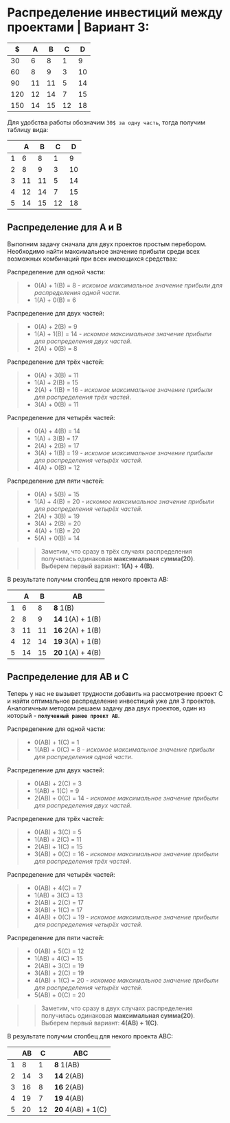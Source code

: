 # Распределение инвестиций между проектами | Вариант 3: 

| $   | A  | B  | С  | D  | 
|-----|----|----|----|----|  
| 30  | 6  | 8  | 1  | 9  | 
| 60  | 8  | 9  | 3  | 10 | 
| 90  | 11 | 11 | 5  | 14 | 
| 120 | 12 | 14 | 7  | 15 | 
| 150 | 14 | 15 | 12 | 18 | 

Для удобства работы обозначим `30$ за одну часть`, тогда получим таблицу вида: 

|    | A  | B  | С  | D  | 
|-----|----|----|----|----|  
| 1  | 6  | 8  | 1  | 9  | 
| 2  | 8  | 9  | 3  | 10 | 
| 3  | 11 | 11 | 5  | 14 | 
| 4 | 12 | 14 | 7  | 15 | 
| 5 | 14 | 15 | 12 | 18 | 

## Распределение для A и B
Выполним задачу сначала для двух проектов простым перебором. Необходимо найти максимальное значение прибыли среди всех возможных комбинаций при всех имеющихся средствах:

Распределение для одной части:
>* 0(A) + 1(B) = 8 - _искомое максимальное значение прибыли для распределения одной части_.
>* 1(A) + 0(B) = 6

Распределение для двух частей:
>* 0(A) + 2(B) = 9
>* 1(A) + 1(B) = 14 - _искомое максимальное значение прибыли для распределения двух частей_.
>* 2(A) + 0(B) = 8

Распределение для трёх частей:
>* 0(A) + 3(B) = 11
>* 1(A) + 2(B) = 15
>* 2(A) + 1(B) = 16 - _искомое максимальное значение прибыли для распределения трёх частей_.
>* 3(A) + 0(B) = 11

Распределение для четырёх частей:
>* 0(A) + 4(B) = 14
>* 1(A) + 3(B) = 17
>* 2(A) + 2(B) = 17
>* 3(A) + 1(B) = 19 - _искомое максимальное значение прибыли для распределения четырёх частей_.
>* 4(A) + 0(B) = 12

Распределение для пяти частей:
>* 0(A) + 5(B) = 15
>* 1(A) + 4(B) = 20 - _искомое максимальное значение прибыли для распределения четырёх частей_.
>* 2(A) + 3(B) = 19
>* 3(A) + 2(B) = 20
>* 4(A) + 1(B) = 20
>* 5(A) + 0(B) = 14

>>Заметим, что сразу в трёх случаях распределения получилась одинаковая **максимальная сумма(20)**. Выберем первый вариант: **1(A) + 4(B)**.

В результате получим столбец для некого проекта AB:

|    | A  | B  | AB |
|----|----|----|----|  
| 1  | 6  | 8  | **8** 1(B)| 
| 2  | 8  | 9  | **14** 1(A) + 1(B)|
| 3  | 11 | 11 | **16** 2(A) + 1(B)| 
| 4 | 12 | 14 | **19** 3(A) + 1(B)|
| 5 | 14 | 15 | **20** 1(A) + 4(B)|

## Распределение для AB и C
Теперь у нас не вызывет трудности добавить на рассмотрение проект C и найти оптимальное распределение инвестиций уже для 3 проектов. Аналогичным методом решаем задачу два двух проектов, один из который - **`полученный ранее проект AB`**.

Распределение для одной части:
>* 0(AB) + 1(C) = 1
>* 1(AB) + 0(C) = 8 - _искомое максимальное значение прибыли для распределения одной части_.

Распределение для двух частей:
>* 0(AB) + 2(C) = 3
>* 1(AB) + 1(C) = 9
>* 2(AB) + 0(C) = 14 - _искомое максимальное значение прибыли для распределения двух частей_.

Распределение для трёх частей:
>* 0(AB) + 3(C) = 5
>* 1(AB) + 2(C) = 11
>* 2(AB) + 1(C) = 15
>* 3(AB) + 0(C) = 16 - _искомое максимальное значение прибыли для распределения трёх частей_.

Распределение для четырёх частей:
>* 0(AB) + 4(C) = 7
>* 1(AB) + 3(C) = 13
>* 2(AB) + 2(C) = 17
>* 3(AB) + 1(C) = 17
>* 4(AB) + 0(C) = 19 - _искомое максимальное значение прибыли для распределения четырёх частей_.

Распределение для пяти частей:
>* 0(AB) + 5(C) = 12
>* 1(AB) + 4(C) = 15
>* 2(AB) + 3(C) = 19
>* 3(AB) + 2(C) = 19
>* 4(AB) + 1(C) = 20 - _искомое максимальное значение прибыли для распределения четырёх частей_.
>* 5(AB) + 0(C) = 20

>>Заметим, что сразу в двух случаях распределения получилась одинаковая **максимальная сумма(20)**. Выберем первый вариант: **4(AB) + 1(C)**.

В результате получим столбец для некого проекта ABC:

|    | AB  | C  | ABC |
|----|----|----|----|  
| 1  | 8  | 1  | **8** 1(AB)| 
| 2  | 14  | 3  | **14** 2(AB)|
| 3  | 16 | 8 | **16** 2(AB)| 
| 4 | 19 | 7 | **19** 4(AB)|
| 5 | 20 | 12 | **20** 4(AB) + 1(C)|
